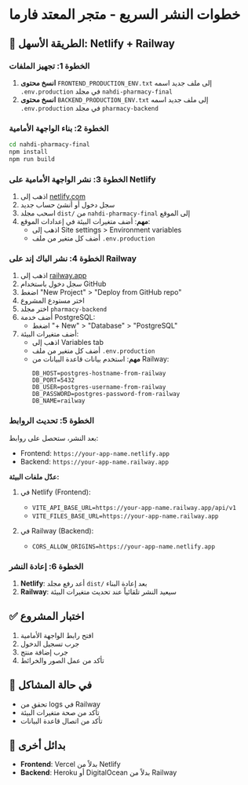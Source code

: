 # خطوات النشر السريع - متجر المعتد فارما

## 🚀 الطريقة الأسهل: Netlify + Railway

### الخطوة 1: تجهيز الملفات
1. **انسخ محتوى** `FRONTEND_PRODUCTION_ENV.txt` إلى ملف جديد اسمه `.env.production` في مجلد `nahdi-pharmacy-final`
2. **انسخ محتوى** `BACKEND_PRODUCTION_ENV.txt` إلى ملف جديد اسمه `.env.production` في مجلد `pharmacy-backend`

### الخطوة 2: بناء الواجهة الأمامية
```bash
cd nahdi-pharmacy-final
npm install
npm run build
```

### الخطوة 3: نشر الواجهة الأمامية على Netlify
1. اذهب إلى [netlify.com](https://netlify.com)
2. سجل دخول أو أنشئ حساب جديد
3. اسحب مجلد `dist/` من `nahdi-pharmacy-final` إلى الموقع
4. **مهم**: أضف متغيرات البيئة في إعدادات الموقع:
   - اذهب إلى Site settings > Environment variables
   - أضف كل متغير من ملف `.env.production`

### الخطوة 4: نشر الباك إند على Railway
1. اذهب إلى [railway.app](https://railway.app)
2. سجل دخول باستخدام GitHub
3. اضغط "New Project" > "Deploy from GitHub repo"
4. اختر مستودع المشروع
5. اختر مجلد `pharmacy-backend`
6. أضف خدمة PostgreSQL:
   - اضغط "+ New" > "Database" > "PostgreSQL"
7. أضف متغيرات البيئة:
   - اذهب إلى Variables tab
   - أضف كل متغير من ملف `.env.production`
   - **مهم**: استخدم بيانات قاعدة البيانات من Railway:
     ```
     DB_HOST=postgres-hostname-from-railway
     DB_PORT=5432
     DB_USER=postgres-username-from-railway
     DB_PASSWORD=postgres-password-from-railway
     DB_NAME=railway
     ```

### الخطوة 5: تحديث الروابط
بعد النشر، ستحصل على روابط:
- Frontend: `https://your-app-name.netlify.app`
- Backend: `https://your-app-name.railway.app`

**عدّل ملفات البيئة:**
1. في Netlify (Frontend):
   - `VITE_API_BASE_URL=https://your-app-name.railway.app/api/v1`
   - `VITE_FILES_BASE_URL=https://your-app-name.railway.app`

2. في Railway (Backend):
   - `CORS_ALLOW_ORIGINS=https://your-app-name.netlify.app`

### الخطوة 6: إعادة النشر
1. **Netlify**: أعد رفع مجلد `dist/` بعد إعادة البناء
2. **Railway**: سيعيد النشر تلقائياً عند تحديث متغيرات البيئة

## ✅ اختبار المشروع
1. افتح رابط الواجهة الأمامية
2. جرب تسجيل الدخول
3. جرب إضافة منتج
4. تأكد من عمل الصور والخرائط

## 🔧 في حالة المشاكل
- تحقق من logs في Railway
- تأكد من صحة متغيرات البيئة
- تأكد من اتصال قاعدة البيانات

## 📱 بدائل أخرى
- **Frontend**: Vercel بدلاً من Netlify
- **Backend**: Heroku أو DigitalOcean بدلاً من Railway
